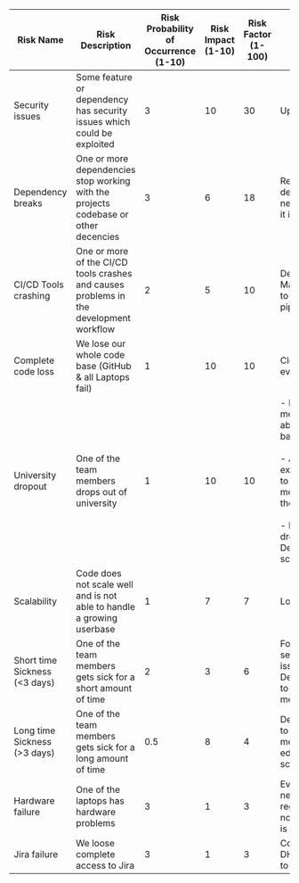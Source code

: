 |Risk Name|Risk Description|Risk Probability of Occurrence (1-10)|Risk Impact (1-10)|Risk Factor (1-100)|Mitigation Strategy|Person in charge|
|--- |--- |--- |--- |--- |--- |--- |
|Security issues|Some feature or dependency has security issues which could be exploited|3|10|30|Update ASAP|Jonas|
|Dependency breaks|One or more dependencies stop working with the projects codebase or other decencies|3|6|18|Reevaluate if dependency is needed; drop it if possible|Felix (Frontend), Jonas (Backend)|
|CI/CD Tools crashing|One or more of the CI/CD tools crashes and causes problems in the development workflow|2|5|10|Deployment Manager need to fix the pipeline|Jonas|
|Complete code loss|We lose our whole code base (GitHub & all Laptops fail)|1|10|10|Clone it to everywhere!|Daniel|
|University dropout|One of the team members drops out of university|1|10|10|- Inform Team members about your bad grades<br><br>- Always explain code to your team members if they ask <br><br>- In case of dropout: Decrease scope|Daniel|
|Scalability|Code does not scale well and is not able to handle a growing userbase|1|7|7|Loadbalancers|Daniel|
|Short time Sickness (<3 days)|One of the team members gets sick for a short amount of time|2|3|6|For time sensitive issues: Delegate issue to other team members|Daniel|
|Long time Sickness (>3 days)|One of the team members gets sick for a long amount of time|0.5|8|4|Delegate issue to other team members and edit sprint scope|Daniel|
|Hardware failure|One of the laptops has hardware problems|3|1|3|Everyone needs to push regularly, so not much time is lost|Jonas|
|Jira failure|We loose complete access to Jira|3|1|3|Contact DHBW Admins to fix jira|Daniel|
